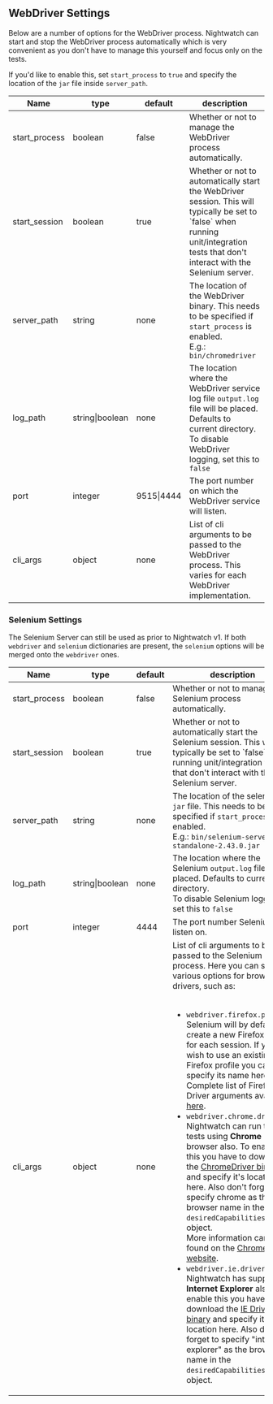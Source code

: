 ## WebDriver Settings

Below are a number of options for the WebDriver process. Nightwatch can start and stop the WebDriver process automatically which is very convenient as you don't have to manage this yourself and focus only on the tests.

If you'd like to enable this, set `start_process` to `true` and specify the location of the `jar` file inside `server_path`.

<table class="table table-bordered table-striped">
<thead>
 <tr>
   <th style="width: 100px;">Name</th>
   <th style="width: 100px;">type</th>
   <th style="width: 50px;">default</th>
   <th>description</th>
 </tr>
</thead>
<tbody>
 <tr>
   <td>start_process</td>
   <td>boolean</td>
   <td>false</td>
   <td>Whether or not to manage the WebDriver process automatically.</td>
 </tr>
 
 <tr>
  <td>start_session</td>
  <td>boolean</td>
  <td>true</td>
  <td>Whether or not to automatically start the WebDriver session. This will typically be set to `false` when running unit/integration tests that don't interact with the Selenium server.</td>
 </tr>

 <tr>
   <td>server_path</td>
   <td>string</td>
   <td>none</td>
   <td>The location of the WebDriver binary. This needs to be specified if <code>start_process</code> is enabled.<br>E.g.: <code>bin/chromedriver</code></td>
 </tr>
 
 <tr>
   <td>log_path</td>
   <td>string|boolean</td>
   <td>none</td>
   <td>The location where the WebDriver service log file <code>output.log</code> file will be placed. Defaults to current directory.<br>To disable WebDriver logging, set this to <code>false</code></td>
 </tr>
 
 <tr>
   <td>port</td>
   <td>integer</td>
   <td>9515|4444</td>
   <td>The port number on which the WebDriver service will listen.</td>
 </tr>
 
 <tr>
   <td>cli_args</td>
   <td>object</td>
   <td>none</td>
   <td>List of cli arguments to be passed to the WebDriver process. This varies for each WebDriver implementation.</td>
 </tr>
 </tbody>
</table>

### Selenium Settings

The Selenium Server can still be used as prior to Nightwatch v1. If both `webdriver` and `selenium` dictionaries are present, the `selenium` options will be merged onto the `webdriver` ones. 

<table class="table table-bordered table-striped">
<thead>
 <tr>
   <th style="width: 100px;">Name</th>
   <th style="width: 100px;">type</th>
   <th style="width: 50px;">default</th>
   <th>description</th>
 </tr>
</thead>
<tbody>
 <tr>
   <td>start_process</td>
   <td>boolean</td>
   <td>false</td>
   <td>Whether or not to manage the Selenium process automatically.</td>
 </tr>
 
 <tr>
  <td>start_session</td>
  <td>boolean</td>
  <td>true</td>
  <td>Whether or not to automatically start the Selenium session. This will typically be set to `false` when running unit/integration tests that don't interact with the Selenium server.</td>
 </tr>

 <tr>
   <td>server_path</td>
   <td>string</td>
   <td>none</td>
   <td>The location of the selenium <code>jar</code> file. This needs to be specified if <code>start_process</code> is enabled.<br>E.g.: <code>bin/selenium-server-standalone-2.43.0.jar</code></td>
 </tr>
 
 <tr>
   <td>log_path</td>
   <td>string|boolean</td>
   <td>none</td>
   <td>The location where the Selenium <code>output.log</code> file will be placed. Defaults to current directory.<br>To disable Selenium logging, set this to <code>false</code></td>
 </tr>
 
 <tr>
   <td>port</td>
   <td>integer</td>
   <td>4444</td>
   <td>The port number Selenium will listen on.</td>
 </tr>
 
 <tr>
   <td>cli_args</td>
   <td>object</td>
   <td>none</td>
   <td>List of cli arguments to be passed to the Selenium process. Here you can set various options for browser drivers, such as:<br><br>
     <ul>
       <li>
         <code>webdriver.firefox.profile</code>: Selenium will by default create a new Firefox profile for each session. If you wish to use an existing Firefox profile you can specify its name here.<br>
         Complete list of Firefox Driver arguments available <a href="https://github.com/SeleniumHQ/selenium/wiki/FirefoxDriver" target="_blank">here</a>.
       </li>
       <li>
         <code>webdriver.chrome.driver</code>: Nightwatch can run the tests using <strong>Chrome</strong> browser also. To enable this you have to download the <a href="http://chromedriver.storage.googleapis.com/index.html" target="_blank">ChromeDriver binary</a> and specify it's location here.
     Also don't forget to specify chrome as the browser name in the <code>desiredCapabilities</code> object.<br>
     More information can be found on the <a href="https://sites.google.com/a/chromium.org/chromedriver/" target="_blank">ChromeDriver website</a>.<br>
       </li>
       <li>
         <code>webdriver.ie.driver</code>:
         Nightwatch has support for <strong>Internet Explorer</strong> also. To enable this you have to download the <a href=
         "https://github.com/SeleniumHQ/selenium/wiki/InternetExplorerDriver" target="_blank">IE Driver binary</a> and specify it's location here.
     Also don't forget to specify "internet explorer" as the browser name in the <code>desiredCapabilities</code> object.
       </li>
     </ul>
   </td>
 </tr>
 </tbody>
</table>

